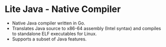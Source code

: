 # Lite Java - Native Compiler

- Native Java compiler written in Go. 
- Translates Java source to x86-64 assembly (Intel syntax) and compiles to standalone ELF executables for Linux. 
- Supports a subset of Java features.
